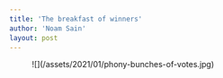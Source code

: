 ```yaml
---
title: 'The breakfast of winners'
author: 'Noam Sain'
layout: post
---
```


<figure class="wp-block-image size-large is-style-default">![](/assets/2021/01/phony-bunches-of-votes.jpg)</figure>